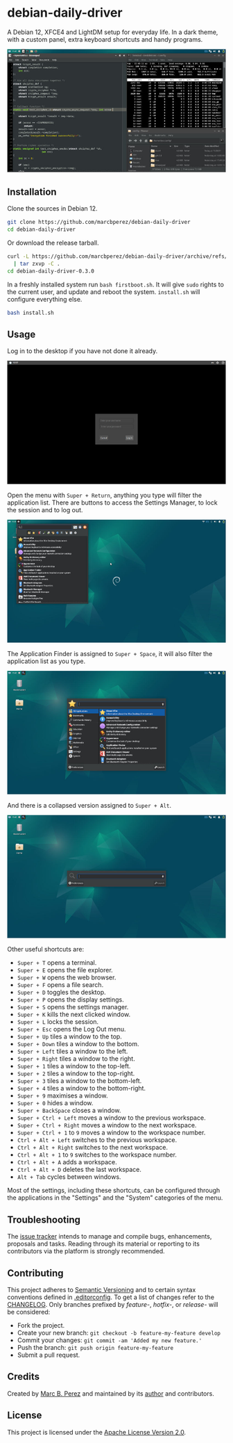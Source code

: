 # debian-daily-driver

A Debian 12, XFCE4 and LightDM setup for everyday life. In a dark theme, with a 
custom panel, extra keyboard shortcuts and handy programs.

[![](assets/programs.jpg "Programs (full width centered)")](assets/programs.jpg)

## Installation

Clone the sources in Debian 12.

```bash
git clone https://github.com/marcbperez/debian-daily-driver
cd debian-daily-driver
```

Or download the release tarball.

```bash
curl -L https://github.com/marcbperez/debian-daily-driver/archive/refs/tags/0.3.0.tar.gz \
  | tar zxvp -C .
cd debian-daily-driver-0.3.0
```

In a freshly installed system run `bash firstboot.sh`. It will give `sudo`
rights to the current user, and update and reboot the system. `install.sh` will 
configure everything else.

```bash
bash install.sh
```

## Usage

Log in to the desktop if you have not done it already.

[![](assets/login.jpg "Login (full width centered)")](assets/login.jpg)

Open the menu with `Super + Return`, anything you type will filter the
application list. There are buttons to access the Settings Manager, to lock the
session and to log out.

[![](assets/menu.jpg "Menu (full width centered)")](assets/menu.jpg)

The Application Finder is assigned to `Super + Space`, it will also filter the
application list as you type.

[![](assets/appfinder.jpg "App Finder (full width centered)")](assets/appfinder.jpg)

And there is a collapsed version assigned to `Super + Alt`.

[![](assets/appfinder-collapsed.jpg "Collapsed App Finder(full width centered)")](assets/appfinder-collapsed.jpg)

Other useful shortcuts are:

  - `Super + T` opens a terminal.
  - `Super + E` opens the file explorer.
  - `Super + W` opens the web browser.
  - `Super + F` opens a file search.
  - `Super + D` toggles the desktop.
  - `Super + P` opens the display settings.
  - `Super + S` opens the settings manager.
  - `Super + K` kills the next clicked window.
  - `Super + L` locks the session.
  - `Super + Esc` opens the Log Out menu.
  - `Super + Up` tiles a window to the top.
  - `Super + Down` tiles a window to the bottom.
  - `Super + Left` tiles a window to the left.
  - `Super + Right` tiles a window to the right.
  - `Super + 1` tiles a window to the top-left.
  - `Super + 2` tiles a window to the top-right.
  - `Super + 3` tiles a window to the bottom-left.
  - `Super + 4` tiles a window to the bottom-right.
  - `Super + 9` maximises a window.
  - `Super + 0` hides a window.
  - `Super + BackSpace` closes a window.
  - `Super + Ctrl + Left` moves a window to the previous workspace.
  - `Super + Ctrl + Right` moves a window to the next workspace.
  - `Super + Ctrl + 1` to `9` moves a window to the workspace number.
  - `Ctrl + Alt + Left` switches to the previous workspace.
  - `Ctrl + Alt + Right` switches to the next workspace.
  - `Ctrl + Alt + 1` to `9` switches to the workspace number.
  - `Ctrl + Alt + A` adds a workspace.
  - `Ctrl + Alt + D` deletes the last workspace.
  - `Alt + Tab` cycles between windows.

Most of the settings, including these shortcuts, can be configured through the
applications in the "Settings" and the "System" categories of the menu.

## Troubleshooting

The [issue tracker][issue-tracker] intends to manage and compile bugs,
enhancements, proposals and tasks. Reading through its material or reporting to
its contributors via the platform is strongly recommended.

## Contributing

This project adheres to [Semantic Versioning][semver] and to certain syntax
conventions defined in [.editorconfig][editorconfig]. To get a list of changes
refer to the [CHANGELOG][changelog]. Only branches prefixed by *feature-*,
*hotfix-*, or *release-* will be considered:

  - Fork the project.
  - Create your new branch: `git checkout -b feature-my-feature develop`
  - Commit your changes: `git commit -am 'Added my new feature.'`
  - Push the branch: `git push origin feature-my-feature`
  - Submit a pull request.

## Credits

Created by [Marc B. Perez][author] and maintained by its [author][author] and
contributors.

## License

This project is licensed under the [Apache License Version 2.0][license].

[author]: https://marcbperez.github.io
[issue-tracker]: https://github.com/marcbperez/debian-daily-driver/issues
[editorconfig]: .editorconfig
[changelog]: CHANGELOG.md
[license]: LICENSE
[semver]: http://semver.org
